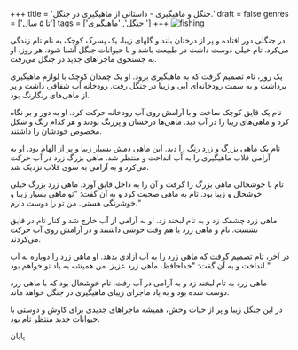 +++
title = 'جنگل و ماهیگیری - داستانی از ماهیگیری در جنگل.'
draft = false
genres = ['تا ۵ سال']
tags = ['جنگل', 'ماهیگیری ']
+++
![fishing](/99.Fishing.jpg)

در جنگلی دور افتاده و پر از درختان بلند و گلهای زیبا، یک پسرک کوچک به نام تام زندگی می‌کرد. تام خیلی دوست داشت در طبیعت باشد و با حیوانات جنگل آشنا شود. هر روز، او به جستجوی ماجراهای جدید در جنگل می‌رفت.

یک روز، تام تصمیم گرفت که به ماهیگیری برود. او یک چمدان کوچک با لوازم ماهیگیری برداشت و به سمت رودخانه‌ای آبی و زیبا در جنگل رفت. رودخانه آب شفافی داشت و پر از ماهی‌های رنگارنگ بود.

تام یک قایق کوچک ساخت و با آرامش روی آب رودخانه حرکت کرد. او به دور و بر نگاه کرد و ماهی‌های زیبا را در آب دید. ماهی‌ها درخشان و پررنگ بودند و هر کدام رنگ و شکل مخصوص خودشان را داشتند.

تام یک ماهی بزرگ و زرد رنگ را دید. این ماهی دمش بسیار زیبا و پر از الهام بود. او به آرامی قلاب ماهیگیری را به آب انداخت و منتظر شد. ماهی بزرگ زرد در آب حرکت می‌کرد و به آرامی به سوی قلاب نزدیک شد.

تام با خوشحالی ماهی بزرگ را گرفت و آن را به داخل قایق آورد. ماهی زرد بزرگ خیلی خوشحال و زیبا بود. تام به ماهی صحبت کرد و به آن گفت: "تو ماهی بسیار زیبا و خوشرنگی هستی. من تو را دوست دارم."

ماهی زرد چشمک زد و به تام لبخند زد. او به آرامی از آب خارج شد و کنار تام در قایق نشست. تام و ماهی زرد با هم وقت خوشی داشتند و در آرامش روی آب حرکت می‌کردند.

در آخر، تام تصمیم گرفت که ماهی زرد را به آب آزادی بدهد. او ماهی زرد را دوباره به آب انداخت و به آن گفت: "خداحافظ، ماهی زرد عزیز. من همیشه به یاد تو خواهم بود."

ماهی زرد به تام لبخند زد و به آرامی در آب رفت. تام خوشحال بود که با ماهی زرد دوست شده بود و به یاد ماجرای زیبای ماهیگیری در جنگل خواهد ماند.

در این جنگل زیبا و پر از حیات وحش، همیشه ماجراهای جدیدی برای کاوش و دوستی با حیوانات جدید منتظر تام بود.

پایان